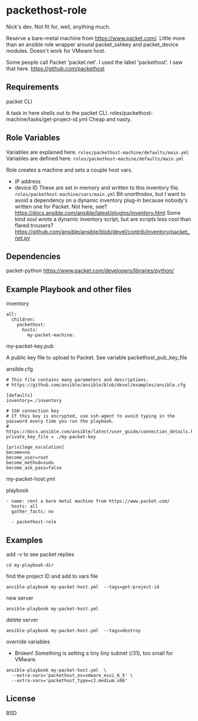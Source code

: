 packethost-role
=================
Nick's dev. Not fit for, well, anything much. 

Reserve a bare-metal machine from https://www.packet.com/.
Little more than an ansible role wrapper around packet_sshkey and packet_device modules.
Doesn't work for VMware host. 

Some people call Packet 'packet.net'.
I used the label 'packethost'. I saw that here. 
https://github.com/packethost



Requirements
------------

packet CLI 

A task in here shells out to the packet CLI.
roles/packethost-machine/tasks/get-project-id.yml
Cheap and nasty.

Role Variables
--------------

Variables are explained here.
```roles/packethost-machine/defaults/main.yml```
Variables are defined here.
```roles/packethost-machine/defaults/main.yml```

Role creates a machine and sets a couple host vars.
- IP address
- device ID
These are set in memory and written to this inventory file.
```roles/packethost-machine/vars/main.yml``` 
Bit unorthodox, but I want to avoid a dependency on a dynamic inventory plug-in
because nobody's written one for Packet.
Not here, see?
https://docs.ansible.com/ansible/latest/plugins/inventory.html
Some kind soul wrote a dynamic inventory script, but are scripts less cool than flared trousers?
https://github.com/ansible/ansible/blob/devel/contrib/inventory/packet_net.py


Dependencies
------------

packet-python
https://www.packet.com/developers/libraries/python/


Example Playbook and other files
---------------------------------

inventory

```
all:
  children:
    packethost:
      hosts: 
        my-packet-machine:
```

my-packet-key.pub

A public key file to upload to Packet. See variable packethost_pub_key_file

ansible.cfg 

```
# This file contains many parameters and descriptions. 
# https://github.com/ansible/ansible/blob/devel/examples/ansible.cfg

[defaults]
inventory=./inventory

# SSH connection key
# If this key is encrypted, use ssh-agent to avoid typing in the password every time you run the playbook.
# https://docs.ansible.com/ansible/latest/user_guide/connection_details.html
private_key_file = ./my-packet-key

[privilege_escalation]
become=no
become_user=root
become_method=sudo
become_ask_pass=false
```
my-packet-host.yml 

playbook

```
- name: rent a bare metal machine from https://www.packet.com/
  hosts: all
  gather_facts: no

  - packethost-role
```

Examples 
----------

add -v to see packet replies 
```
cd my-playbook-dir

```
find the project ID and add to vars file
```
ansible-playbook my-packet-host.yml  --tags=get-project-id
```

new server 
```
ansible-playbook my-packet-host.yml  
```

delete server 
```
ansible-playbook my-packet-host.yml  --tags=destroy
```

override variables
- Broken! Something is setting a tiny tiny subnet (/31), too small for VMware. 
```
ansible-playbook my-packet-host.yml  \
  --extra-vars='packethost_os=vmware_esxi_6_5' \
  --extra-vars='packethost_type=c2.medium.x86'
```



License
-------

BSD

